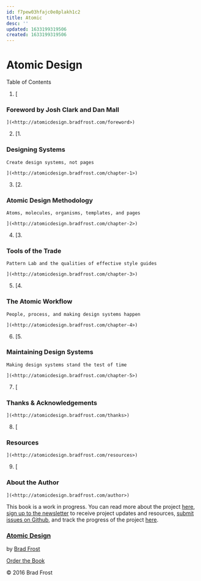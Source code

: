 ```yaml
---
id: f7pew03hfajc0e8plakh1c2
title: Atomic
desc: ''
updated: 1633199319506
created: 1633199319506
---
```


# Atomic Design

Table of Contents

1. [

### Foreword by Josh Clark and Dan Mall

    ](<http://atomicdesign.bradfrost.com/foreword>)

2. [1.

### Designing Systems

    Create design systems, not pages

    ](<http://atomicdesign.bradfrost.com/chapter-1>)

3. [2.

### Atomic Design Methodology

    Atoms, molecules, organisms, templates, and pages

    ](<http://atomicdesign.bradfrost.com/chapter-2>)

4. [3.

### Tools of the Trade

    Pattern Lab and the qualities of effective style guides

    ](<http://atomicdesign.bradfrost.com/chapter-3>)

5. [4.

### The Atomic Workflow

    People, process, and making design systems happen

    ](<http://atomicdesign.bradfrost.com/chapter-4>)

6. [5.

### Maintaining Design Systems

    Making design systems stand the test of time

    ](<http://atomicdesign.bradfrost.com/chapter-5>)

7. [

### Thanks & Acknowledgements

    ](<http://atomicdesign.bradfrost.com/thanks>)

8. [

### Resources

    ](<http://atomicdesign.bradfrost.com/resources>)

9. [

### About the Author

    ](<http://atomicdesign.bradfrost.com/author>)

This book is a work in progress. You can read more about the project [here](http://bradfrost.com/blog/post/atomic-design-book/), [sign up to the newsletter](http://atomicdesign.bradfrost.com/signup) to receive project updates and resources, [submit issues on Github](https://github.com/bradfrost/atomic-design/), and track the progress of the project [here](http://atomicdesign.bradfrost.com/timeline).

### [Atomic Design](http://atomicdesign.bradfrost.com/)

by [Brad Frost](http://bradfrost.com/)

[Order the Book](http://shop.bradfrost.com/)

© 2016 Brad Frost
